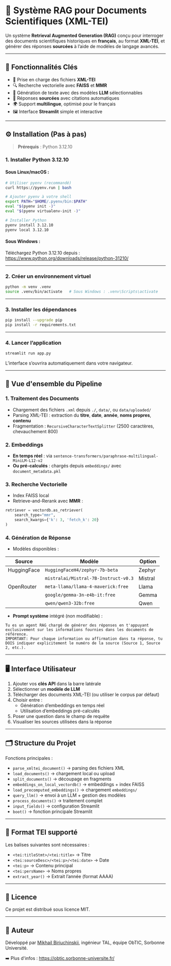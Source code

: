 # 🧠 Système RAG pour Documents Scientifiques (XML-TEI)

Un système **Retrieval Augmented Generation (RAG)** conçu pour interroger des documents scientifiques historiques en **français**, au format **XML-TEI**, et générer des réponses **sourcées** à l’aide de modèles de langage avancés.

---

## 🚀 Fonctionnalités Clés

- 📂 Prise en charge des fichiers **XML-TEI**
- 🔍 Recherche vectorielle avec **FAISS** et **MMR**
- 🧠 Génération de texte avec des modèles **LLM** sélectionnables
- 🧾 Réponses **sourcées** avec citations automatiques
- 🌍 Support **multilingue**, optimisé pour le français
- 🖼️ Interface **Streamlit** simple et interactive

---

## ⚙️ Installation (Pas à pas)

> **Prérequis** : Python 3.12.10

### 1. Installer Python 3.12.10

#### Sous Linux/macOS :

```bash
# Utiliser pyenv (recommandé)
curl https://pyenv.run | bash

# Ajouter pyenv à votre shell
export PATH="$HOME/.pyenv/bin:$PATH"
eval "$(pyenv init -)"
eval "$(pyenv virtualenv-init -)"

# Installer Python
pyenv install 3.12.10
pyenv local 3.12.10
```

#### Sous Windows :

Téléchargez Python 3.12.10 depuis : https://www.python.org/downloads/release/python-31210/

---

### 2. Créer un environnement virtuel

```bash
python -m venv .venv
source .venv/bin/activate   # Sous Windows : .venv\Scripts\activate
```

---

### 3. Installer les dépendances

```bash
pip install --upgrade pip
pip install -r requirements.txt
```

---

### 4. Lancer l’application

```bash
streamlit run app.py
```

L’interface s’ouvrira automatiquement dans votre navigateur.

---

## 🧬 Vue d'ensemble du Pipeline

### 1. Traitement des Documents

- Chargement des fichiers `.xml` depuis `./`, `data/`, ou `data/uploaded/`
- Parsing XML-TEI : extraction du **titre**, **date**, **année**, **noms propres**, **contenu**
- Fragmentation : `RecursiveCharacterTextSplitter` (2500 caractères, chevauchement 800)

### 2. Embeddings

- **En temps réel** : via `sentence-transformers/paraphrase-multilingual-MiniLM-L12-v2`
- **Ou pré-calculés** : chargés depuis `embeddings/` avec `document_metadata.pkl`

### 3. Recherche Vectorielle

- Index FAISS local
- Retrieve-and-Rerank avec **MMR** :
```python
retriever = vectordb.as_retriever(
    search_type="mmr",
    search_kwargs={'k': 3, 'fetch_k': 20}
)
```

### 4. Génération de Réponse

- Modèles disponibles :

| Source        | Modèle                                      | Option |
|---------------|---------------------------------------------|--------|
| HuggingFace   | `HuggingFaceH4/zephyr-7b-beta`              | Zephyr |
|               | `mistralai/Mistral-7B-Instruct-v0.3`        | Mistral|
| OpenRouter    | `meta-llama/llama-4-maverick:free`          | Llama  |
|               | `google/gemma-3n-e4b-it:free`               | Gemma |
|               | `qwen/qwen3-32b:free`                        | Qwen |


- **Prompt système** intégré (non modifiable) :
```text
Tu es un agent RAG chargé de générer des réponses en t'appuyant exclusivement sur les informations fournies dans les documents de référence.
IMPORTANT: Pour chaque information ou affirmation dans ta réponse, tu DOIS indiquer explicitement le numéro de la source (Source 1, Source 2, etc.).
```

---

## 🖥️ Interface Utilisateur

1. Ajouter vos **clés API** dans la barre latérale
2. Sélectionner un **modèle de LLM**
3. Télécharger des documents XML-TEI (ou utiliser le corpus par défaut)
4. Choisir entre :
   - Génération d’embeddings en temps réel
   - Utilisation d’embeddings pré-calculés
5. Poser une question dans le champ de requête
6. Visualiser les sources utilisées dans la réponse

---

## 🗂️ Structure du Projet

Fonctions principales :

- `parse_xmltei_document()` → parsing des fichiers XML
- `load_documents()` → chargement local ou upload
- `split_documents()` → découpage en fragments
- `embeddings_on_local_vectordb()` → embeddings + index FAISS
- `load_precomputed_embeddings()` → chargement `embeddings/`
- `query_llm()` → envoi à un LLM + gestion des modèles
- `process_documents()` → traitement complet
- `input_fields()` → configuration Streamlit
- `boot()` → fonction principale Streamlit

---

## 📄 Format TEI supporté

Les balises suivantes sont nécessaires :

- `<tei:titleStmt>/<tei:title>` → Titre
- `<tei:sourceDesc>/<tei:p>/<tei:date>` → Date
- `<tei:p>` → Contenu principal
- `<tei:persName>` → Noms propres
- `extract_year()` → Extrait l’année (format AAAA)

---

## 📜 Licence

Ce projet est distribué sous licence MIT.

---

## 🤝 Auteur

Développé par [Mikhail Biriuchinskii](https://www.linkedin.com/in/mikhail-biriuchinskii/), ingénieur TAL, équipe ObTIC, Sorbonne Université.

➡️ Plus d'infos : https://obtic.sorbonne-universite.fr/
